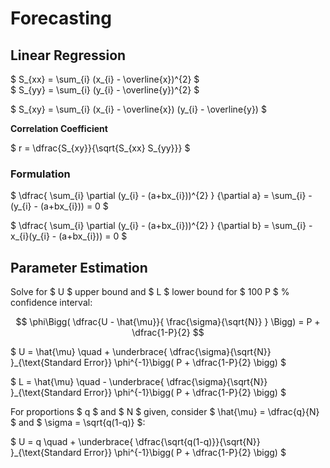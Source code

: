 # Forecasting

## Linear Regression

$ S_{xx} = \sum_{i} (x_{i} - \overline{x})^{2} $ </br>
$ S_{yy} = \sum_{i} (y_{i} - \overline{y})^{2} $

$ S_{xy} = \sum_{i} (x_{i} - \overline{x}) (y_{i} - \overline{y}) $

**Correlation Coefficient**

$ r = \dfrac{S_{xy}}{\sqrt{S_{xx} S_{yy}}} $


### Formulation

$ \dfrac{ \sum_{i} \partial (y_{i} - (a+bx_{i}))^{2} } {\partial a} = \sum_{i} -(y_{i} - (a+bx_{i})) = 0 $

$ \dfrac{ \sum_{i} \partial (y_{i} - (a+bx_{i}))^{2} } {\partial b} = \sum_{i} -x_{i}(y_{i} - (a+bx_{i})) = 0 $


## Parameter Estimation
Solve for $ U $ upper bound and $ L $ lower bound for $ 100 P $ 
% confidence interval:
  
$$ \phi\Bigg( \dfrac{U - \hat{\mu}}{ \frac{\sigma}{\sqrt{N}} } \Bigg) = P + \dfrac{1-P}{2} $$

$ U = \hat{\mu} \quad + \underbrace{ \dfrac{\sigma}{\sqrt{N}} }_{\text{Standard Error}} \phi^{-1}\bigg( P + \dfrac{1-P}{2} \bigg) $

$ L = \hat{\mu} \quad - \underbrace{ \dfrac{\sigma}{\sqrt{N}} }_{\text{Standard Error}} \phi^{-1}\bigg( P + \dfrac{1-P}{2} \bigg) $


For proportions $ q $ and $ N $ given, consider $ \hat{\mu} = \dfrac{q}{N} $ and $ \sigma = \sqrt{q(1-q)} $:
 
$ U = q \quad + \underbrace{ \dfrac{\sqrt{q(1-q)}}{\sqrt{N}} }_{\text{Standard Error}} \phi^{-1}\bigg( P + \dfrac{1-P}{2} \bigg) $


